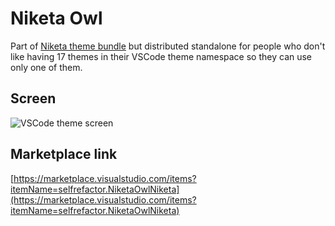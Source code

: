 # Niketa Owl

Part of [Niketa theme bundle](https://marketplace.visualstudio.com/items?itemName=selfrefactor.Niketa-theme) but distributed standalone for people who don't like having 17 themes in their VSCode theme namespace so they can use only one of them.

## Screen

![VSCode theme screen](https://github.com/selfrefactor/niketa-themes/blob/master/packages/niketa_owl/theme/niketa.owl.png?raw=true)

## Marketplace link

[https://marketplace.visualstudio.com/items?itemName=selfrefactor.NiketaOwlNiketa](https://marketplace.visualstudio.com/items?itemName=selfrefactor.NiketaOwlNiketa)